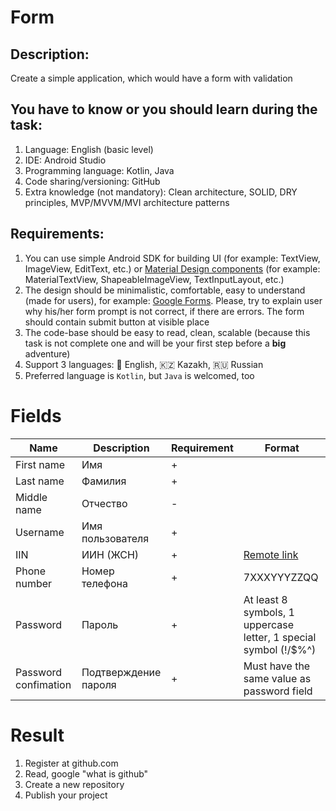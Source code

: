 # Form

## Description:

Create a simple application, which would have a form with validation

## You have to know or you should learn during the task:
1) Language: English (basic level)
2) IDE: Android Studio
3) Programming language: Kotlin, Java
4) Code sharing/versioning: GitHub
5) Extra knowledge (not mandatory): Clean architecture, SOLID, DRY principles, MVP/MVVM/MVI architecture patterns

## Requirements:
1) You can use simple Android SDK for building UI (for example: TextView, ImageView, EditText, etc.) or [Material Design components](https://github.com/material-components/material-components-android) (for example: MaterialTextView, ShapeableImageView, TextInputLayout, etc.)
2) The design should be minimalistic, comfortable, easy to understand (made for users), for example: [Google Forms](https://www.google.com/forms/about/). Please, try to explain user why his/her form prompt is not correct, if there are errors. The form should contain submit button at visible place
3) The code-base should be easy to read, clean, scalable (because this task is not complete one and will be your first step before a **big** adventure)
4) Support 3 languages: 🏴󠁧󠁢󠁥󠁮󠁧󠁿 English, 🇰🇿 Kazakh, 🇷🇺 Russian
5) Preferred language is `Kotlin`, but `Java` is welcomed, too

# Fields
| Name                 | Description          | Requirement  | Format                                                                              |
| -------------------- | -------------------- | ------------ | ----------------------------------------------------------------------------------- |
| First name           | Имя                  | +            |                                                                                     |
| Last name            | Фамилия              | +            |                                                                                     |
| Middle name          | Отчество             | -            |                                                                                     |
| Username             | Имя пользователя     | +            |                                                                                     |                 
| IIN                  | ИИН (ЖСН)            | +            | [Remote link](https://ru.wikipedia.org/wiki/Индивидуальный_идентификационный_номер) |
| Phone number         | Номер телефона       | +            | 7XXXYYYZZQQ                                                                         |
| Password             | Пароль               | +            | At least 8 symbols, 1 uppercase letter, 1 special symbol (!\/$%^)                   |
| Password confimation | Подтверждение пароля | +            | Must have the same value as password field                                          |

# Result
1) Register at github.com
2) Read, google "what is github"
3) Create a new repository
4) Publish your project
